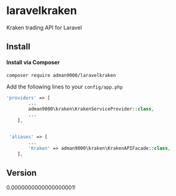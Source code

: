# laravelkraken
Kraken trading API for Laravel

## Install

#### Install via Composer

```
composer require adman9000/laravelkraken
```

Add the following lines to your `config/app.php`

```php
'providers' => [
        ...
        adman9000\kraken\KrakenServiceProvider::class,
        ...
    ],


 'aliases' => [
        ...
        'Kraken' => adman9000\kraken\KrakenAPIFacade::class,
    ],
```

## Version

0.0000000000000000001!
